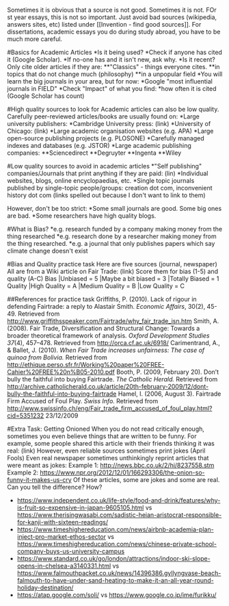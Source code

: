 Sometimes it is obvious that a source is not good. Sometimes it is not. 
FOr st year essays, this is not so important. Just avoid bad sources (wikipedia, answers sites, etc) listed under [[Invention - find good sources]]. For dissertations, academic essays you do during study abroad, you have to be much more careful. 

#Basics for Academic Articles
*Is it being used? 
*Check if anyone has cited it (Google Scholar). 
*If no-one has and it isn't new, ask why. 
*Is it recent? Only cite older articles if they are: 
**"Classics" - things everyone cites. 
**in topics that do not change much (philosophy) 
**in a unpopular field 
*You will learn the big journals in your area, but for now: 
*Google "most influential journals in FIELD" 
*Check "Impact" of what you find: 
*how often it is cited (Google Scholar has count)

#High quality sources to look for 
Academic articles can also be low quality. Carefully peer-reviewed articles/books are usually found on: 
*Large university publishers: 
*Cambridge University press:  (link) 
*University of Chicago:  (link) 
*Large academic organisation websites  (e.g. APA)
*Large open-source publishing projects (e.g. PLOSONE)
*Carefully managed indexes and databases (e.g. JSTOR)
*Large academic publishing companies: 
**Sciencedirect 
**Degruyter 
**Ingenta 
**Wiley 

#Low quality sources to avoid in academic articles
*"Self publishing" companies/Journals that print anything if they are paid:  (lin) 
*Individual websites, blogs, online encyclopaedias, etc. 
*Single topic journals published by single-topic people/groups: creation dot com, inconvenient history dot com (links spelled out because I don't want to link to them)

However, don't be too strict:
*Some small journals are good. Some big ones are bad. 
*Some researchers have high quality blogs. 

#What is Bias? 
*e.g. research funded by a company making money from the thing researched 
*e.g. research done by a researcher making money from the thing researched. 
*e.g. a journal that only publishes papers which say climate change doesn't exist 

#Bias and Quality practice task
Here are five sources (journal, newspaper) 
All are from a Wiki article on Fair Trade:  (link) 
Score them for bias (1-5)  and quality  (A-C)
Bias    |Unbiased = 5       |Maybe a bit biased = 3 |Totally Biased = 1
Quality |High Quality = A   |Medium Quality = B     |Low Quality = C

##References for practice task
<ref>
Griffiths, P. (2010). Lack of rigour in defending Fairtrade: a reply to Alastair Smith. <em>Economic Affairs</em>, 30(2), 45-49. Retrieved from http://www.griffithsspeaker.com/Fairtrade/why_fair_trade_isn.htm
Smith, A. (2008). Fair Trade, Diversification and Structural Change: Towards a broader theoretical framework of analysis. <em>Oxford Development Studies 37</em>(4), 457–478. Retrieved from  http://orca.cf.ac.uk/6918/
Carimentrand, A., & Ballet, J. (2010). <em>When Fair Trade increases unfairness: The case of quinoa from Bolivia.</em> Retrieved from http://ethique.perso.sfr.fr/Working%20paper%20FREE-Cahier%20FREE%20n%B05-2010.pdf
Booth, P. (2009, February 20). Don’t bully the faithful into buying Fairtrade. <em>The Catholic Herald.</em> Retrieved from http://archive.catholicherald.co.uk/article/20th-february-2009/12/dont-bully-the-faithful-into-buying-fairtrade
Hamel, I. (2006, August 3). Fairtrade Firm Accused of Foul Play. <em>Swiss Info.</em> Retrieved from http://www.swissinfo.ch/eng/Fair_trade_firm_accused_of_foul_play.html?cid=5351232 23/12/2009 
</ref>

#Extra Task: Getting Onioned
When you do not read critically enough, sometimes you even believe things that are written to be funny. For example, some people shared this article with their friends thinking it was real:  (link) 
However, even reliable sources sometimes print jokes (April Fools)
Even real newspaper sometimes unthinkingly reprint articles that were meant as jokes: 
Example 1:  http://news.bbc.co.uk/2/hi/8237558.stm
Example 2:  https://www.npr.org/2012/12/01/166293306/the-onion-so-funny-it-makes-us-cry
Of these articles, some are jokes and some are real. Can you tell the difference? How? 
* https://www.independent.co.uk/life-style/food-and-drink/features/why-is-fruit-so-expensive-in-japan-9605105.html vs https://www.therisingwasabi.com/sadistic-heian-aristocrat-responsible-for-kanji-with-sixteen-readings/
* https://www.timeshighereducation.com/news/airbnb-academia-plan-inject-pro-market-ethos-sector vs https://www.timeshighereducation.com/news/chinese-private-school-company-buys-us-university-campus
* https://www.standard.co.uk/go/london/attractions/indoor-ski-slope-opens-in-chelsea-a3140331.html vs https://www.falmouthpacket.co.uk/news/14396386.gyllyngvase-beach-falmouth-to-have-under-sand-heating-to-make-it-an-all-year-round-holiday-destination/
* https://atap.google.com/soli/ vs  https://www.google.co.jp/ime/furikku/